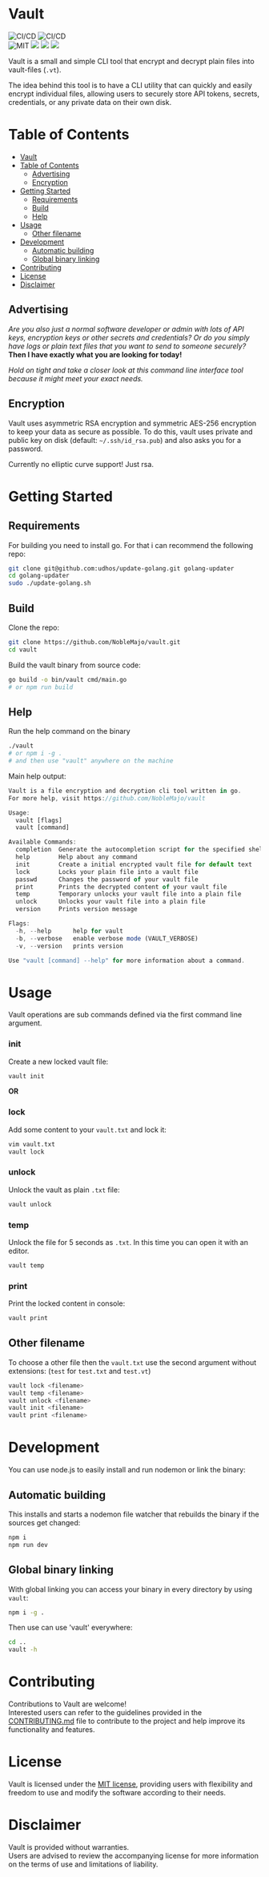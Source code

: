 # Vault
![CI/CD](https://github.com/noblemajo/vault/actions/workflows/go-bin-release.yml/badge.svg)
![CI/CD](https://github.com/noblemajo/vault/actions/workflows/go-test-build.yml/badge.svg)  
![MIT](https://img.shields.io/badge/license-MIT-blue.svg)
![](https://img.shields.io/badge/dynamic/json?color=green&label=watchers&query=watchers&suffix=x&url=https%3A%2F%2Fapi.github.com%2Frepos%2Fnoblemajo%2Fvault)
![](https://img.shields.io/badge/dynamic/json?color=yellow&label=stars&query=stargazers_count&suffix=x&url=https%3A%2F%2Fapi.github.com%2Frepos%2Fnoblemajo%2Fvault)
![](https://img.shields.io/badge/dynamic/json?color=navy&label=forks&query=forks&suffix=x&url=https%3A%2F%2Fapi.github.com%2Frepos%2Fnoblemajo%2Fvault)

Vault is a small and simple CLI tool that encrypt and decrypt plain files into vault-files (`.vt`).

The idea behind this tool is to have a CLI utility that can quickly and easily encrypt individual files, allowing users to securely store API tokens, secrets, credentials, or any private data on their own disk.

# Table of Contents
- [Vault](#vault)
- [Table of Contents](#table-of-contents)
  - [Advertising](#advertising)
  - [Encryption](#encryption)
- [Getting Started](#getting-started)
  - [Requirements](#requirements)
  - [Build](#build)
  - [Help](#help)
- [Usage](#usage)
  - [Other filename](#other-filename)
- [Development](#development)
  - [Automatic building](#automatic-building)
  - [Global binary linking](#global-binary-linking)
- [Contributing](#contributing)
- [License](#license)
- [Disclaimer](#disclaimer)

## Advertising
*Are you also just a normal software developer or admin with lots of API keys, encryption keys or other secrets and credentials?*
*Or do you simply have logs or plain text files that you want to send to someone securely?*
**Then I have exactly what you are looking for today!**

*Hold on tight and take a closer look at this command line interface tool because it might meet your exact needs.*

## Encryption
Vault uses asymmetric RSA encryption and symmetric AES-256 encryption to keep your data as secure as possible.
To do this, vault uses private and public key on disk (default: `~/.ssh/id_rsa.pub`) and also asks you for a password.

Currently no elliptic curve support! Just rsa.

# Getting Started
## Requirements
For building you need to install go.
For that i can recommend the following repo:
```sh
git clone git@github.com:udhos/update-golang.git golang-updater
cd golang-updater
sudo ./update-golang.sh
```

## Build
Clone the repo:
```sh
git clone https://github.com/NobleMajo/vault.git
cd vault
```

Build the vault binary from source code:
```sh
go build -o bin/vault cmd/main.go
# or npm run build
```

## Help
Run the help command on the binary
```sh
./vault
# or npm i -g .
# and then use "vault" anywhere on the machine
```

Main help output:
```ts
Vault is a file encryption and decryption cli tool written in go.
For more help, visit https://github.com/NobleMajo/vault

Usage:
  vault [flags]
  vault [command]

Available Commands:
  completion  Generate the autocompletion script for the specified shell
  help        Help about any command
  init        Create a initial encrypted vault file for default text
  lock        Locks your plain file into a vault file
  passwd      Changes the password of your vault file
  print       Prints the decrypted content of your vault file
  temp        Temporary unlocks your vault file into a plain file
  unlock      Unlocks your vault file into a plain file
  version     Prints version message

Flags:
  -h, --help      help for vault
  -b, --verbose   enable verbose mode (VAULT_VERBOSE)
  -v, --version   prints version

Use "vault [command] --help" for more information about a command.
```

# Usage
Vault operations are sub commands defined via the first command line argument.

### init
Create a new locked vault file:
```sh
vault init
```

**OR**

### lock
Add some content to your `vault.txt` and lock it:
```sh
vim vault.txt
vault lock
```

### unlock
Unlock the vault as plain `.txt` file:
```sh
vault unlock
```

### temp
Unlock the file for 5 seconds as `.txt`.
In this time you can open it with an editor.
```sh
vault temp
```

### print
Print the locked content in console:
```sh
vault print
```

## Other filename
To choose a other file then the `vault.txt` use the second argument without extensions:
(`test` for `test.txt` and `test.vt`)
 ```sh
vault lock <filename>
vault temp <filename>
vault unlock <filename>
vault init <filename>
vault print <filename>
```

# Development
You can use node.js to easily install and run nodemon or link the binary:

## Automatic building
This installs and starts a nodemon file watcher that rebuilds the binary if the sources get changed:
```sh
npm i
npm run dev
```

## Global binary linking
With global linking you can access your binary in every directory by using `vault`:
```sh
npm i -g .
```
Then use can use 'vault' everywhere:
```sh
cd ..
vault -h
```

# Contributing
Contributions to Vault are welcome!  
Interested users can refer to the guidelines provided in the [CONTRIBUTING.md](CONTRIBUTING.md) file to contribute to the project and help improve its functionality and features.

# License
Vault is licensed under the [MIT license](LICENSE), providing users with flexibility and freedom to use and modify the software according to their needs.

# Disclaimer
Vault is provided without warranties.  
Users are advised to review the accompanying license for more information on the terms of use and limitations of liability.

